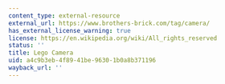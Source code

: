 ```yaml
---
content_type: external-resource
external_url: https://www.brothers-brick.com/tag/camera/
has_external_license_warning: true
license: https://en.wikipedia.org/wiki/All_rights_reserved
status: ''
title: Lego Camera
uid: a4c9b3eb-4f89-41be-9630-1b0a8b371196
wayback_url: ''
---
```

